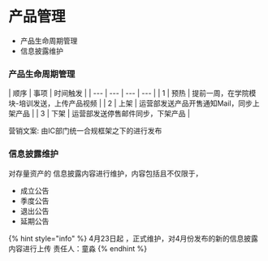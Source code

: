 # 产品管理

* 产品生命周期管理
* 信息披露维护

### 产品生命周期管理

| 顺序 | 事项 | 时间触发 |
| --- | --- | --- | --- |
| 1 | 预热 | 提前一周，在学院模块-培训发送，上传产品视频 |
| 2 | 上架 | 运营部发送产品开售通知Mail，同步上架产品 |
| 3 | 下架 | 运营部发送停售邮件同步，下架产品 |

营销文案: 由IC部门统一合规框架之下的进行发布

### 信息披露维护

对存量资产的 信息披露内容进行维护，内容包括且不仅限于，

* 成立公告
* 季度公告
* 退出公告
* 延期公告

{% hint style="info" %}
4月23日起 ，正式维护，对4月份发布的新的信息披露内容进行上传 责任人：童淼
{% endhint %}

 

